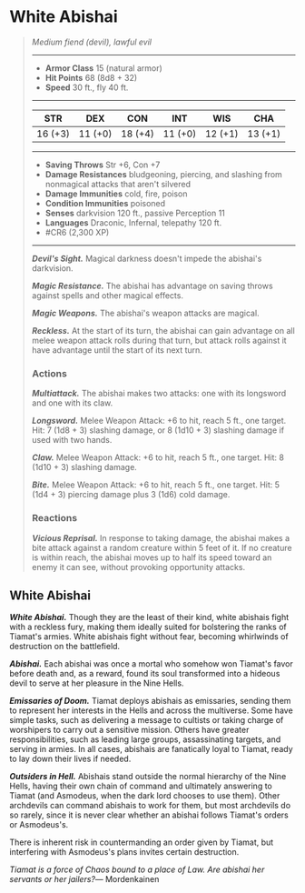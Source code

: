 # White Abishai
>*Medium fiend (devil), lawful evil*
>___
>- **Armor Class** 15 (natural armor)
>- **Hit Points** 68 (8d8 + 32)
>- **Speed** 30 ft., fly 40 ft.
>___
>|STR|DEX|CON|INT|WIS|CHA|
>|:---:|:---:|:---:|:---:|:---:|:---:|
>|16 (+3)|11 (+0)|18 (+4)|11 (+0)|12 (+1)|13 (+1)|
>___
>- **Saving Throws** Str +6, Con +7
>- **Damage Resistances** bludgeoning, piercing, and slashing from nonmagical attacks that aren't silvered
>- **Damage Immunities** cold, fire, poison
>- **Condition Immunities** poisoned
>- **Senses** darkvision 120 ft., passive Perception 11
>- **Languages** Draconic, Infernal, telepathy 120 ft.
>- #CR6 (2,300 XP)
>___
>***Devil's Sight.*** Magical darkness doesn't impede the abishai's darkvision.  
>
>***Magic Resistance.*** The abishai has advantage on saving throws against spells and other magical effects.  
>
>***Magic Weapons.*** The abishai's weapon attacks are magical.  
>
>***Reckless.*** At the start of its turn, the abishai can gain advantage on all melee weapon attack rolls during that turn, but attack rolls against it have advantage until the start of its next turn.  
>
>### Actions
>***Multiattack.*** The abishai makes two attacks: one with its longsword and one with its claw.  
>
>***Longsword.*** Melee Weapon Attack: +6 to hit, reach 5 ft., one target. Hit: 7 (1d8 + 3) slashing damage, or 8 (1d10 + 3) slashing damage if used with two hands.  
>
>***Claw.*** Melee Weapon Attack: +6 to hit, reach 5 ft., one target. Hit: 8 (1d10 + 3) slashing damage.  
>
>***Bite.*** Melee Weapon Attack: +6 to hit, reach 5 ft., one target. Hit: 5 (1d4 + 3) piercing damage plus 3 (1d6) cold damage.  
>
>### Reactions
>***Vicious Reprisal.*** In response to taking damage, the abishai makes a bite attack against a random creature within 5 feet of it. If no creature is within reach, the abishai moves up to half its speed toward an enemy it can see, without provoking opportunity attacks.

## White Abishai

***White Abishai.*** Though they are the least of their kind, white abishais fight with a reckless fury, making them ideally suited for bolstering the ranks of Tiamat's armies. White abishais fight without fear, becoming whirlwinds of destruction on the battlefield.

***Abishai.*** Each abishai was once a mortal who somehow won Tiamat's favor before death and, as a reward, found its soul transformed into a hideous devil to serve at her pleasure in the Nine Hells.

***Emissaries of Doom.*** Tiamat deploys abishais as emissaries, sending them to represent her interests in the Hells and across the multiverse. Some have simple tasks, such as delivering a message to cultists or taking charge of worshipers to carry out a sensitive mission. Others have greater responsibilities, such as leading large groups, assassinating targets, and serving in armies. In all cases, abishais are fanatically loyal to Tiamat, ready to lay down their lives if needed.

***Outsiders in Hell.*** Abishais stand outside the normal hierarchy of the Nine Hells, having their own chain of command and ultimately answering to Tiamat (and Asmodeus, when the dark lord chooses to use them). Other archdevils can command abishais to work for them, but most archdevils do so rarely, since it is never clear whether an abishai follows Tiamat's orders or Asmodeus's.

There is inherent risk in countermanding an order given by Tiamat, but interfering with Asmodeus's plans invites certain destruction.

*Tiamat is a force of Chaos bound to a place of Law. Are abishai her servants or her jailers?*— Mordenkainen